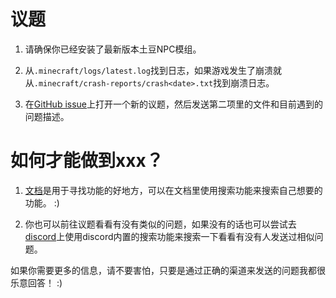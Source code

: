 # 议题

1. 请确保你已经安装了最新版本土豆NPC模组。

2. 从`.minecraft/logs/latest.log`找到日志，如果游戏发生了崩溃就从`.minecraft/crash-reports/crash<date>.txt`找到崩溃日志。

3. 在[GitHub issue](https://github.com/samolego/Taterzens/issues/new/choose)上打开一个新的议题，然后发送第二项里的文件和目前遇到的问题描述。

# 如何才能做到xxx？

1. [文档](https://samolego.github.io/Taterzens/)是用于寻找功能的好地方，可以在文档里使用搜索功能来搜索自己想要的功能。 :)

2. 你也可以前往议题看看有没有类似的问题，如果没有的话也可以尝试去[discord](https://discord.gg/9PAesuHFnp)上使用discord内置的搜索功能来搜索一下看看有没有人发送过相似问题。

如果你需要更多的信息，请不要害怕，只要是通过正确的渠道来发送的问题我都很乐意回答！ :)
